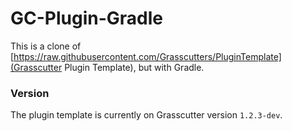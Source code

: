 # GC-Plugin-Gradle
This is a clone of [https://raw.githubusercontent.com/Grasscutters/PluginTemplate](Grasscutter Plugin Template), but with Gradle.

### Version
The plugin template is currently on Grasscutter version `1.2.3-dev`.
